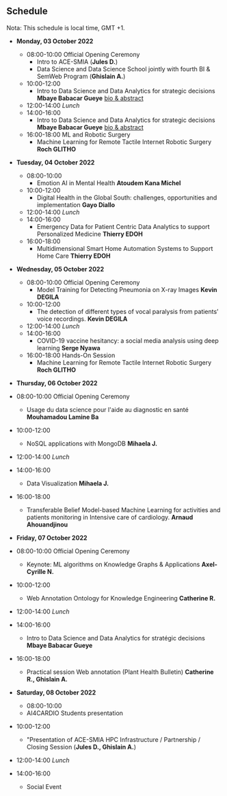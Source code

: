 
## Schedule
Nota: This schedule is local time, GMT +1. 

- **Monday, 03 October 2022**
  - 08:00-10:00 Official Opening Ceremony
    - Intro to ACE-SMIA (**Jules D.**)
    - Data Science and Data Science School jointly with fourth  BI & SemWeb Program (**Ghislain A.**)
  - 10:00-12:00 
    - Intro to Data Science and Data Analytics for strategic decisions **Mbaye Babacar Gueye** [bio & abstract](mbaye.md)
  - 12:00-14:00 *Lunch*
  - 14:00-16:00 
    - Intro to Data Science and Data Analytics for strategic decisions **Mbaye Babacar Gueye** [bio & abstract](mbaye.md)
  - 16:00-18:00 ML and Robotic Surgery
    - Machine Learning for Remote Tactile Internet Robotic Surgery
        **Roch GLITHO**

- **Tuesday, 04 October 2022**
  - 08:00-10:00 
    - Emotion AI in Mental Health 
       **Atoudem Kana Michel**
  - 10:00-12:00 
    -  Digital Health in the Global South: challenges, opportunities and implementation
       **Gayo Diallo**
  - 12:00-14:00 *Lunch*
  - 14:00-16:00 
    - Emergency Data for Patient Centric Data Analytics to support Personalized Medicine
       **Thierry EDOH** 
  - 16:00-18:00 
    - Multidimensional Smart Home Automation Systems to Support Home Care 
       **Thierry EDOH**
      
  
- **Wednesday, 05 October 2022**
  - 08:00-10:00 Official Opening Ceremony
    - Model Training for Detecting Pneumonia on X-ray Images
       **Kevin DEGILA**
  - 10:00-12:00 
    - The detection of different types of vocal paralysis from patients’ voice recordings. 
      **Kevin DEGILA**
  - 12:00-14:00 *Lunch*
  - 14:00-16:00 
    - COVID-19 vaccine hesitancy: a social media analysis using deep learning
     **Serge Nyawa**
  - 16:00-18:00 Hands-On Session
    - Machine Learning for Remote Tactile Internet Robotic Surgery
        **Roch GLITHO**
- **Thursday, 06 October 2022**
 - 08:00-10:00 Official Opening Ceremony
    - Usage du data science  pour l'aide au diagnostic en santé
       **Mouhamadou Lamine Ba**
  - 10:00-12:00 
    - NoSQL applications with MongoDB
      **Mihaela J.**
  - 12:00-14:00 *Lunch*
  - 14:00-16:00 
    - Data Visualization
     **Mihaela J.**
  - 16:00-18:00 
    - Transferable Belief Model-based Machine Learning for activities and patients monitoring in Intensive care of cardiology. 
      **Arnaud Ahouandjinou**
- **Friday, 07 October 2022**
 - 08:00-10:00 Official Opening Ceremony
    - Keynote: ML algorithms on Knowledge Graphs & Applications
     **Axel-Cyrille N.**
  - 10:00-12:00 
    - Web Annotation Ontology for Knowledge Engineering
      **Catherine R.**
  - 12:00-14:00 *Lunch*
  - 14:00-16:00 
    - Intro to Data Science and Data Analytics for stratégic decisions **Mbaye Babacar Gueye**
  - 16:00-18:00 
    - Practical session Web annotation (Plant Health Bulletin)
     **Catherine R., Ghislain A.**
-  **Saturday, 08 October 2022**
   - 08:00-10:00 
    - AI4CARDIO Students presentation
  - 10:00-12:00 
    - "Presentation of ACE-SMIA HPC Infrastructure / Partnership / Closing Session (**Jules D., Ghislain A.**) 
  - 12:00-14:00 *Lunch*
  - 14:00-16:00 
    - Social Event 
